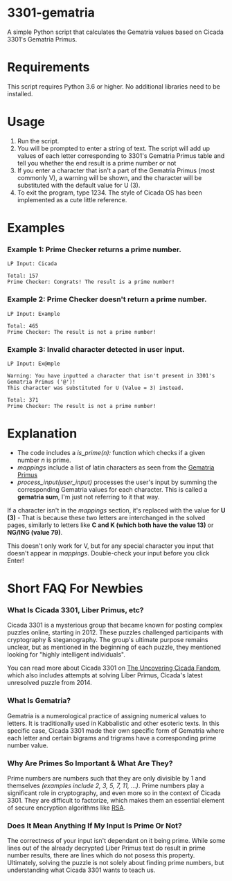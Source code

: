 # 3301-gematria
A simple Python script that calculates the Gematria values based on Cicada 3301's Gematria Primus.

# Requirements
This script requires Python 3.6 or higher. No additional libraries need to be installed.

# Usage
1. Run the script.
2. You will be prompted to enter a string of text. The script will add up values of each letter corresponding to 3301's Gematria Primus table and tell you whether the end result is a prime number or not
3. If you enter a character that isn't a part of the Gematria Primus (most commonly V), a warning will be shown, and the character will be substituted with the default value for U (3).
4. To exit the program, type 1234. The style of Cicada OS has been implemented as a cute little reference.

# Examples
### Example 1: Prime Checker returns a prime number.
```
LP Input: Cicada

Total: 157
Prime Checker: Congrats! The result is a prime number!
```

### Example 2: Prime Checker doesn't return a prime number.
```
LP Input: Example

Total: 465
Prime Checker: The result is not a prime number!
```

### Example 3: Invalid character detected in user input.
```
LP Input: Ex@mple

Warning: You have inputted a character that isn't present in 3301's Gematria Primus ('@')!
This character was substituted for U (Value = 3) instead.

Total: 371
Prime Checker: The result is not a prime number!
```

# Explanation
- The code includes a *is_prime(n):* function which checks if a given number *n* is prime.
- *mappings* include a list of latin characters as seen from the [Gematria Primus](https://uncovering-cicada.fandom.com/wiki/Gematria_Primus?file=Testout.jpg)
- *process_input(user_input)* processes the user's input by summing the corresponding Gematria values for each character. This is called a **gematria sum**, I'm just not referring to it that way.

If a character isn't in the *mappings* section, it's replaced with the value for **U (3)** - That is because these two letters are interchanged in the solved pages, similarly to letters like **C and K (which both have the value 13)** or **NG/ING (value 79)**.

This doesn't only work for V, but for any special character you input that doesn't appear in *mappings*. Double-check your input before you click Enter!

# Short FAQ For Newbies

### What Is Cicada 3301, Liber Primus, etc?
Cicada 3301 is a mysterious group that became known for posting complex puzzles online, starting in 2012. These puzzles challenged participants with cryptography & steganography. The group's ultimate purpose remains unclear, but as mentioned in the beginning of each puzzle, they mentioned looking for "highly intelligent individuals".

You can read more about Cicada 3301 on [The Uncovering Cicada Fandom](https://uncovering-cicada.fandom.com/wiki/Uncovering_Cicada_Wiki), which also includes attempts at solving Liber Primus, Cicada's latest unresolved puzzle from 2014.

### What Is Gematria?
Gematria is a numerological practice of assigning numerical values to letters. It is traditionally used in Kabbalistic and other esoteric texts. In this specific case, Cicada 3301 made their own specific form of Gematria where each letter and certain bigrams and trigrams have a corresponding prime number value.

### Why Are Primes So Important & What Are They?
Prime numbers are numbers such that they are only divisible by 1 and themselves *(examples include 2, 3, 5, 7, 11, ...)*. Prime numbers play a significant role in cryptography, and even more so in the context of Cicada 3301. They are difficult to factorize, which makes them an essential element of secure encryption algorithms like [RSA](https://en.wikipedia.org/wiki/RSA_(cryptosystem)).

### Does It Mean Anything If My Input Is Prime Or Not?
The correctness of your input isn't dependant on it being prime. While some lines out of the already decrypted Liber Primus text do result in prime number results, there are lines which do not posess this property. Ultimately, solving the puzzle is not solely about finding prime numbers, but understanding what Cicada 3301 wants to teach us.
